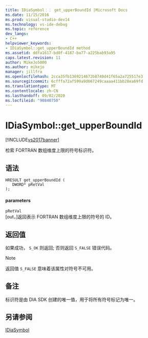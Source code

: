 ```yaml
---
title: IDiaSymbol：： get_upperBoundId |Microsoft Docs
ms.date: 11/15/2016
ms.prod: visual-studio-dev14
ms.technology: vs-ide-debug
ms.topic: reference
dev_langs:
- C++
helpviewer_keywords:
- IDiaSymbol::get_upperBoundId method
ms.assetid: ddfa1617-bd0f-4187-ba77-a225bab93a95
caps.latest.revision: 11
author: MikeJo5000
ms.author: mikejo
manager: jillfra
ms.openlocfilehash: 2cca35fb1369214672b8740d41f65a2a725517e3
ms.sourcegitcommit: 6cfffa72af599a9d667249caaaa411bb28ea69fd
ms.translationtype: MT
ms.contentlocale: zh-CN
ms.lasthandoff: 09/02/2020
ms.locfileid: "90840750"
---
```

# <a name="idiasymbolget_upperboundid"></a>IDiaSymbol::get_upperBoundId
[!INCLUDE[vs2017banner](../../includes/vs2017banner.md)]

检索 FORTRAN 数组维度上限的符号标识符。  
  
## <a name="syntax"></a>语法  
  
```cpp#  
HRESULT get_upperBoundId (   
   DWORD* pRetVal  
);  
```  
  
#### <a name="parameters"></a>parameters  
 `pRetVal`  
 [out，]返回表示 FORTRAN 数组维度上限的符号的 ID。  
  
## <a name="return-value"></a>返回值  
 如果成功， `S_OK` 则返回; 否则返回 `S_FALSE` 错误代码。  
  
> [!NOTE]
> 返回值 `S_FALSE` 意味着该属性对符号不可用。  
  
## <a name="remarks"></a>备注  
 标识符是由 DIA SDK 创建的唯一值，用于将所有符号标记为唯一。  
  
## <a name="see-also"></a>另请参阅  
 [IDiaSymbol](../../debugger/debug-interface-access/idiasymbol.md)
